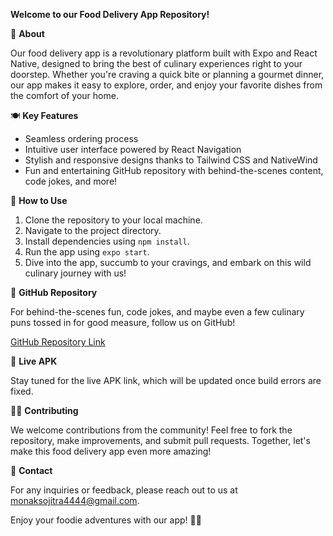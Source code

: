 **Welcome to our Food Delivery App Repository!**

🚀 **About**

Our food delivery app is a revolutionary platform built with Expo and React Native, designed to bring the best of culinary experiences right to your doorstep. Whether you're craving a quick bite or planning a gourmet dinner, our app makes it easy to explore, order, and enjoy your favorite dishes from the comfort of your home.

🍽️ **Key Features**

- Seamless ordering process
- Intuitive user interface powered by React Navigation
- Stylish and responsive designs thanks to Tailwind CSS and NativeWind
- Fun and entertaining GitHub repository with behind-the-scenes content, code jokes, and more!

🏡 **How to Use**

1. Clone the repository to your local machine.
2. Navigate to the project directory.
3. Install dependencies using `npm install`.
4. Run the app using `expo start`.
5. Dive into the app, succumb to your cravings, and embark on this wild culinary journey with us!

🌟 **GitHub Repository**

For behind-the-scenes fun, code jokes, and maybe even a few culinary puns tossed in for good measure, follow us on GitHub!

[GitHub Repository Link](github.com/monanksojitra/foodie_react_native_apk)

📱 **Live APK**

Stay tuned for the live APK link, which will be updated once build errors are fixed.

👩‍💻 **Contributing**

We welcome contributions from the community! Feel free to fork the repository, make improvements, and submit pull requests. Together, let's make this food delivery app even more amazing!

📧 **Contact**

For any inquiries or feedback, please reach out to us at [monaksojitra4444@gmail.com](mailto:monaksojitra4444@gmail.com).

Enjoy your foodie adventures with our app! 🍕🎉
